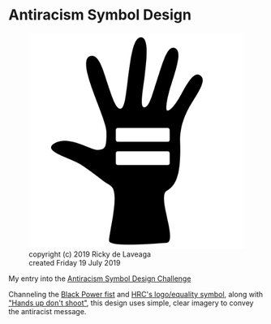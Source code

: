 # Antiracism Symbol Design

<figure>
<img src="antiracist.svg" alt="antiracist">
<figcaption>
copyright (c) 2019 Ricky de Laveaga<br />
created Friday 19 July 2019
</figcaption>
</figure>

My entry into the [Antiracism Symbol Design Challenge](http://www.randomhousebooks.com/campaign/antiracism-symbol-design-challenge/)

Channeling the [Black Power fist](https://en.wikipedia.org/wiki/Raised_fist) and [HRC's logo/equality symbol](https://www.hrc.org/hrc-story/about-our-logo), along with ["Hands up don't shoot"](https://en.wikipedia.org/wiki/Hands_up,_don%27t_shoot), this design uses simple, clear imagery to convey the antiracist message.

